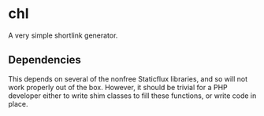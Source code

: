 # chl
A very simple shortlink generator.

## Dependencies
This depends on several of the nonfree Staticflux libraries, and so will not work properly out of the box. However, it should be trivial for a PHP developer either to write shim classes to fill these functions, or write code in place.